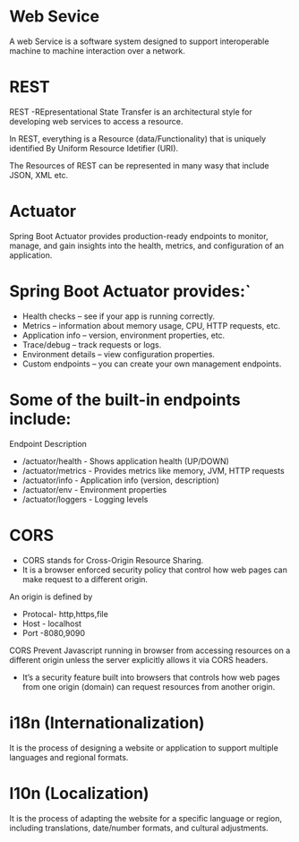 # Web Sevice

A web Service is a software system designed to support interoperable machine to machine interaction over a network.

# REST

REST -REpresentational State Transfer is an architectural style for developing web services to access a resource.

In REST, everything is a Resource (data/Functionality) that is uniquely identified By
Uniform Resource Idetifier (URI).

The Resources of REST can be represented in many wasy that include JSON, XML etc.

# Actuator

Spring Boot Actuator provides production-ready endpoints to monitor, manage, and gain insights into the health, metrics, and configuration of an application.

# Spring Boot Actuator provides:`

- Health checks – see if your app is running correctly.
- Metrics – information about memory usage, CPU, HTTP requests, etc.
- Application info – version, environment properties, etc.
- Trace/debug – track requests or logs.
- Environment details – view configuration properties.
- Custom endpoints – you can create your own management endpoints.

# Some of the built-in endpoints include:

Endpoint Description

- /actuator/health - Shows application health (UP/DOWN)
- /actuator/metrics - Provides metrics like memory, JVM, HTTP requests
- /actuator/info - Application info (version, description)
- /actuator/env - Environment properties
- /actuator/loggers - Logging levels

# CORS

- CORS stands for Cross-Origin Resource Sharing.
- It is a browser enforced security policy that control how web pages can make request to a different origin.

An origin is defined by

- Protocal- http,https,file
- Host - localhost
- Port -8080,9090

CORS Prevent Javascript running in browser from accessing resources on a different origin unless the server explicitly allows it via CORS headers.

- It’s a security feature built into browsers that controls how web pages from one origin (domain) can request resources from another origin.

# i18n (Internationalization)
It is the process of designing a website or application to support multiple languages and regional formats.
# l10n (Localization)
It is the process of adapting the website for a specific language or region, including translations, date/number formats, and cultural adjustments.
